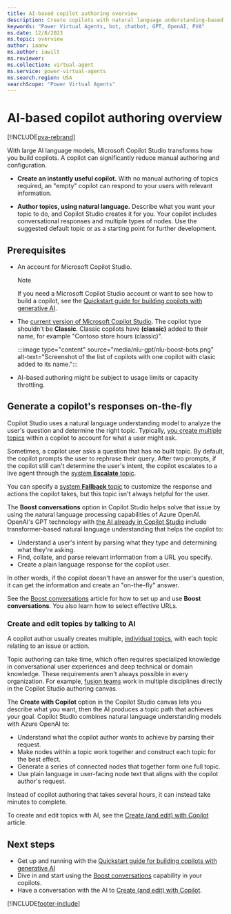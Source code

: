 ```yaml
---
title: AI-based copilot authoring overview
description: Create copilots with natural language understanding-based authoring capabilities in Microsoft Copilot Studio.
keywords: "Power Virtual Agents, bot, chatbot, GPT, OpenAI, PVA"
ms.date: 12/8/2023
ms.topic: overview
author: iaanw
ms.author: iawilt
ms.reviewer: 
ms.collection: virtual-agent
ms.service: power-virtual-agents
ms.search.region: USA
searchScope: "Power Virtual Agents"
---
```

# AI-based copilot authoring overview

[!INCLUDE[pva-rebrand](includes/pva-rebrand.md)]

With large AI language models, Microsoft Copilot Studio transforms how you build copilots. A copilot can significantly reduce manual authoring and configuration.

- **Create an instantly useful copilot.** With no manual authoring of topics required, an "empty" copilot can respond to your users with relevant information.

- **Author topics, using natural language.** Describe what you want your topic to do, and Copilot Studio creates it for you. Your copilot includes conversational responses and multiple types of nodes. Use the suggested default topic or as a starting point for further development.

## Prerequisites

- An account for Microsoft Copilot Studio.

  > [!NOTE]
  > If you need a Microsoft Copilot Studio account or want to see how to build a copilot, see the [Quickstart guide for building copilots with generative AI](nlu-gpt-quickstart.md).

- The [current version of Microsoft Copilot Studio](unified-authoring-conversion.md). The copilot type shouldn't be **Classic**. Classic copilots have **(classic)** added to their name, for example "Contoso store hours (classic)".

  :::image type="content" source="media/nlu-gpt/nlu-boost-bots.png" alt-text="Screenshot of the list of copilots with one copilot with clasic added to its name.":::

- AI-based authoring might be subject to usage limits or capacity throttling.

## Generate a copilot's responses on-the-fly

Copilot Studio uses a natural language understanding model to analyze the user's question and determine the right topic. Typically, [you create multiple topics](authoring-create-edit-topics.md) within a copilot to account for what a user might ask.

Sometimes, a copilot user asks a question that has no built topic. By default, the copilot prompts the user to rephrase their query. After two prompts, if the copilot still can't determine the user's intent, the copilot escalates to a live agent through the [system **Escalate** topic](authoring-system-topics.md).

You can specify a [system **Fallback** topic](authoring-system-fallback-topic.md) to customize the response and actions the copilot takes, but this topic isn't always helpful for the user.

The **Boost conversations** option in Copilot Studio helps solve that issue by using the natural language processing capabilities of Azure OpenAI. OpenAI's GPT technology with [the AI already in Copilot Studio](advanced-ai-features.md) include transformer-based natural language understanding that helps the copilot to:

- Understand a user's intent by parsing what they type and determining what they're asking.
- Find, collate, and parse relevant information from a URL you specify.
- Create a plain language response for the copilot user.

In other words, if the copilot doesn't have an answer for the user's question, it can get the information and create an "on-the-fly" answer.

See the [Boost conversations](nlu-boost-conversations.md) article for how to set up and use **Boost conversations**. You also learn how to select effective URLs.

### Create and edit topics by talking to AI

A copilot author usually creates multiple, [individual topics](authoring-create-edit-topics.md), with each topic relating to an issue or action.

Topic authoring can take time, which often requires specialized knowledge in conversational user experiences and deep technical or domain knowledge. These requirements aren't always possible in every organization. For example, [fusion teams](/power-platform/developer/fusion-development) work in multiple disciplines directly in the Copilot Studio authoring canvas.

The **Create with Copilot** option in the Copilot Studio canvas lets you describe what you want, then the AI produces a topic path that achieves your goal. Copilot Studio combines natural language understanding models with Azure OpenAI to:

- Understand what the copilot author wants to achieve by parsing their request.
- Make nodes within a topic work together and construct each topic for the best effect.
- Generate a series of connected nodes that together form one full topic.
- Use plain language in user-facing node text that aligns with the copilot author's request.

Instead of copilot authoring that takes several hours, it can instead take minutes to complete.

To create and edit topics with AI, see the [Create (and edit) with Copilot](nlu-authoring.md) article.

## Next steps

- Get up and running with the [Quickstart guide for building copilots with generative AI](nlu-gpt-quickstart.md)
- Dive in and start using the [Boost conversations](nlu-boost-conversations.md) capability in your copilots.
- Have a conversation with the AI to [Create (and edit) with Copilot](nlu-authoring.md).

[!INCLUDE[footer-include](includes/footer-banner.md)]
